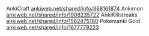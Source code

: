 AnkiCraft [ankiweb.net/shared/info/368161874](https://ankiweb.net/shared/info/368161874)
Ankimon [ankiweb.net/shared/info/1908235722](https://ankiweb.net/shared/info/1908235722)
AnkiKillstreaks [ankiweb.net/shared/info/1562475180](https://ankiweb.net/shared/info/1562475180)
Pokemanki Gold [ankiweb.net/shared/info/1677779223](https://ankiweb.net/shared/info/1677779223)